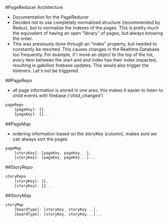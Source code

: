 #PageReducer Architecture
- Documentation for the PageReducer
- Decided not to use completely normalized structure (recommended by Redux), but to normalize the indexes of the pages. This is pretty much the equivalent of having an open "library" of pages, but always knowing the order.
- This was previously done through an "index" property, but needed to constantly be resorted. This causes changes in the Realtime Database too frequently. For example, if I move an object to the top of the list, every item between the start and end index has their index impacted, resulting in gabillion firebase updates. This would also trigger the listeners. Let's not be triggered.

##PageRepo
- all page information is stored in one area, this makes it easier to listen to child events with firebase ('child_changed')
```javascript
pageRepo
    [pageKey]: {},
    [pageKey]: {}...
```

##PageMap
- ordering information based on the storyKey (column), makes sure we can always sort the pages
```javascript
pageMap
    [storyKey]: [pageKey, pageKey...],
    [storyKey]: [pageKey, pageKey...]...
```

##StoryRepo
```javascript
storyRepo
    [storyKey]: {},
    [storyKey]: {}...
```

##StoryMap
```javascript
storyMap
    [boardType]: [storyKey, storyKey...],
    [boardType]: [storyKey, storyKey...]...
```